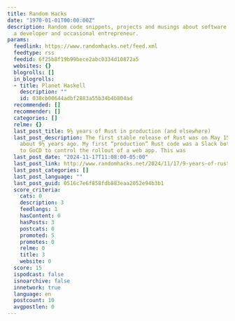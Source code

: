 ```yaml
---
title: Random Hacks
date: "1970-01-01T00:00:00Z"
description: Random code snippets, projects and musings about software from Eric Kidd,
  a developer and occasional entrepreneur.
params:
  feedlink: https://www.randomhacks.net/feed.xml
  feedtype: rss
  feedid: 6f25b8f19b99bece2abc0334d10872a5
  websites: {}
  blogrolls: []
  in_blogrolls:
  - title: Planet Haskell
    description: ""
    id: 038cb00644adbf2883a55b34b4b804ad
  recommended: []
  recommender: []
  categories: []
  relme: {}
  last_post_title: 9½ years of Rust in production (and elsewhere)
  last_post_description: The first stable release of Rust was on May 15, 2015, just
    about 9½ years ago. My first “production” Rust code was a Slack bot, which talked
    to GoCD to control the rollout of a web app. This was
  last_post_date: "2024-11-17T11:08:00-05:00"
  last_post_link: http://www.randomhacks.net/2024/11/17/9-years-of-rust-in-production-and-elsewhere/
  last_post_categories: []
  last_post_language: ""
  last_post_guid: 0516c7e6f858fdb883eaa2052e94b3b1
  score_criteria:
    cats: 0
    description: 3
    feedlangs: 1
    hasContent: 0
    hasPosts: 3
    postcats: 0
    promoted: 5
    promotes: 0
    relme: 0
    title: 3
    website: 0
  score: 15
  ispodcast: false
  isnoarchive: false
  innetwork: true
  language: en
  postcount: 10
  avgpostlen: 0
---
```

